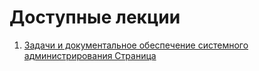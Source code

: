 # Доступные лекции

1. [Задачи и документальное обеспечение системного администрирования Страница](/lectures/tasks_docu_sys_admin.md)
